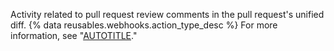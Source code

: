 Activity related to pull request review comments in the pull request's unified diff. {% data reusables.webhooks.action_type_desc %} For more information, see "[AUTOTITLE](/rest/pulls#comments)."
